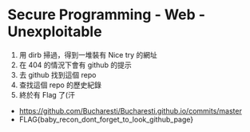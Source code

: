 # Secure Programming - Web - Unexploitable
1. 用 dirb 掃過，得到一堆裝有 Nice try 的網址
2. 在 404 的情況下會有 github 的提示
3. 去 github 找到這個 repo
4. 查找這個 repo 的歷史紀錄
5. 終於有 Flag 了(汗

* https://github.com/Bucharesti/Bucharesti.github.io/commits/master
* FLAG{baby_recon_dont_forget_to_look_github_page}

